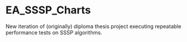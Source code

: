 # EA_SSSP_Charts
New iteration of (originally) diploma thesis project executing repeatable performance tests on SSSP algorithms.
